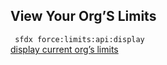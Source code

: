 ## View Your Org’S Limits



``` sfdx force:limits:api:display```   
 [display current org’s limits](/viewyourorgslimits)

